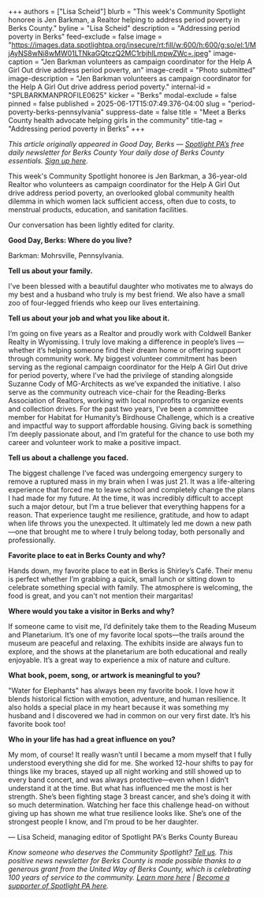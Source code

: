 +++
authors = ["Lisa Scheid"]
blurb = "This week's Community Spotlight honoree is Jen Barkman, a Realtor helping to address period poverty in Berks County."
byline = "Lisa Scheid"
description = "Addressing period poverty in Berks"
feed-exclude = false
image = "https://images.data.spotlightpa.org/insecure/rt:fill/w:600/h:600/g:so/el:1/MjAyNS8wNi8wMW01LTNkaGQtczQ2MC1rbjhlLmpwZWc=.jpeg"
image-caption = "Jen Barkman volunteers as campaign coordinator for the Help A Girl Out drive address period poverty, an"
image-credit = "Photo submitted"
image-description = "Jen Barkman volunteers as campaign coordinator for the Help A Girl Out drive address period poverty."
internal-id = "SPLBARKMANPROFILE0625"
kicker = "Berks"
modal-exclude = false
pinned = false
published = 2025-06-17T15:07:49.376-04:00
slug = "period-poverty-berks-pennsylvania"
suppress-date = false
title = "Meet a Berks County health advocate helping girls in the community"
title-tag = "Addressing period poverty in Berks"
+++

<em>This article originally appeared in Good Day, Berks — </em><a href="https://www.spotlightpa.org/"><em>Spotlight PA’s</em></a><em> free daily newsletter for Berks County Your daily dose of Berks County essentials. </em><a href="https://www.spotlightpa.org/newsletters/gooddayberks/"><em>Sign up here</em></a><em>.</em>

This week&#39;s Community Spotlight honoree is Jen Barkman, a 36-year-old Realtor who volunteers as campaign coordinator for the Help A Girl Out drive address period poverty, an overlooked global community health dilemma in which women lack sufficient access, often due to costs, to menstrual products, education, and sanitation facilities.

Our conversation has been lightly edited for clarity.

<strong>Good Day, Berks: Where do you live?</strong>

Barkman: Mohrsville, Pennsylvania.

<strong>Tell us about your family.</strong>

I&#39;ve been blessed with a beautiful daughter who motivates me to always do my best and a husband who truly is my best friend. We also have a small zoo of four-legged friends who keep our lives entertaining.

<strong>Tell us about your job and what you like about it.</strong>

I’m going on five years as a Realtor and proudly work with Coldwell Banker Realty in Wyomissing. I truly love making a difference in people’s lives — whether it’s helping someone find their dream home or offering support through community work. My biggest volunteer commitment has been serving as the regional campaign coordinator for the Help A Girl Out drive for period poverty, where I’ve had the privilege of standing alongside Suzanne Cody of MG-Architects as we’ve expanded the initiative. I also serve as the community outreach vice-chair for the Reading-Berks Association of Realtors, working with local nonprofits to organize events and collection drives. For the past two years, I’ve been a committee member for Habitat for Humanity’s Birdhouse Challenge, which is a creative and impactful way to support affordable housing. Giving back is something I’m deeply passionate about, and I’m grateful for the chance to use both my career and volunteer work to make a positive impact.

<strong>Tell us about a challenge you faced.</strong>

The biggest challenge I’ve faced was undergoing emergency surgery to remove a ruptured mass in my brain when I was just 21. It was a life-altering experience that forced me to leave school and completely change the plans I had made for my future. At the time, it was incredibly difficult to accept such a major detour, but I’m a true believer that everything happens for a reason. That experience taught me resilience, gratitude, and how to adapt when life throws you the unexpected. It ultimately led me down a new path—one that brought me to where I truly belong today, both personally and professionally.

<strong>Favorite place to eat in Berks County and why?</strong>

Hands down, my favorite place to eat in Berks is Shirley’s Café. Their menu is perfect whether I’m grabbing a quick, small lunch or sitting down to celebrate something special with family. The atmosphere is welcoming, the food is great, and you can&#39;t not mention their margaritas!

<strong>Where would you take a visitor in Berks and why?</strong>

If someone came to visit me, I’d definitely take them to the Reading Museum and Planetarium. It’s one of my favorite local spots—the trails around the museum are peaceful and relaxing. The exhibits inside are always fun to explore, and the shows at the planetarium are both educational and really enjoyable. It’s a great way to experience a mix of nature and culture.

<strong>What book, poem, song, or artwork is meaningful to you?</strong>

&#34;Water for Elephants&#34; has always been my favorite book. I love how it blends historical fiction with emotion, adventure, and human resilience. It also holds a special place in my heart because it was something my husband and I discovered we had in common on our very first date. It’s his favorite book too!

<strong>Who in your life has had a great influence on you?</strong>

My mom, of course! It really wasn’t until I became a mom myself that I fully understood everything she did for me. She worked 12-hour shifts to pay for things like my braces, stayed up all night working and still showed up to every band concert, and was always protective—even when I didn’t understand it at the time. But what has influenced me the most is her strength. She’s been fighting stage 3 breast cancer, and she’s doing it with so much determination. Watching her face this challenge head-on without giving up has shown me what true resilience looks like. She’s one of the strongest people I know, and I’m proud to be her daughter.

— Lisa Scheid, managing editor of Spotlight PA&#39;s Berks County Bureau

<em>Know someone who deserves the Community Spotlight? </em><a href="mailto:gooddayberks@spotlightpa.org"><em>Tell us</em></a><em>. This positive news newsletter for Berks County is made possible thanks to a generous grant from the United Way of Berks County, which is celebrating 100 years of service to the community. </em><a href="https://spotlightpa.bluelena.io/lt.php?x=3DZy~GE6InKcEpR7zN26hRKgAXMgut9wjug0YnnGJnSb65V--Uy.0OFr1X_ziN9vkfY4bHPJInKg"><em>Learn more here</em></a><em> | </em><a href="https://spotlightpa.donorsupport.co/page/donate-onetime"><em>Become a supporter of Spotlight PA here</em></a><em>.</em><strong></strong>

